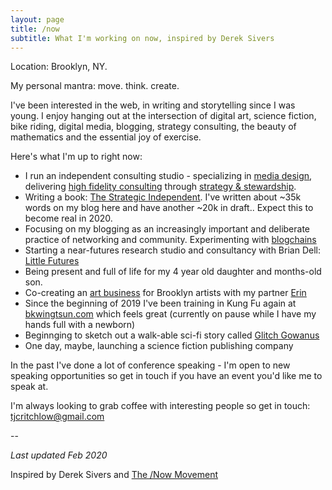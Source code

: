 ```yaml
---
layout: page
title: /now
subtitle: What I'm working on now, inspired by Derek Sivers
---
```


Location: Brooklyn, NY.

My personal mantra: move. think. create.

I've been interested in the web, in writing and storytelling since I was young. I enjoy hanging out at the intersection of digital art, science fiction, bike riding, digital media, blogging, strategy consulting, the beauty of mathematics and the essential joy of exercise.

Here's what I'm up to right now:

 - I run an independent consulting studio - specializing in [media design](https://tomcritchlow.com/2018/07/25/media-design/), delivering [high fidelity consulting](https://tomcritchlow.com/2018/07/10/high-fidelity-consulting/) through [strategy & stewardship](https://tomcritchlow.com/2018/06/28/strategy-stewardship/).
 - Writing a book: [The Strategic Independent](https://tomcritchlow.com/strategy/). I've written about ~35k words on my blog here and have another ~20k in draft.. Expect this to become real in 2020.
 - Focusing on my blogging as an increasingly important and deliberate practice of networking and community. Experimenting with [blogchains](https://tomcritchlow.com/blogchains/) 
 - Starting a near-futures research studio and consultancy with Brian Dell: [Little Futures](https://littlefutures.club/)
 - Being present and full of life for my 4 year old daughter and months-old son.
 - Co-creating an <a href="http://www.fiercelycurious.com">art business</a> for Brooklyn artists with my partner [Erin](http://erinprz.com/)
 - Since the beginning of 2019 I've been training in Kung Fu again at [bkwingtsun.com](http://www.bkwingtsun.com/) which feels great (currently on pause while I have my hands full with a newborn)
 - Beginnging to sketch out a walk-able sci-fi story called [Glitch Gowanus](https://tomcritchlow.com/glitchgowanus/)
 - One day, maybe, launching a science fiction publishing company
 
In the past I've done a lot of conference speaking - I'm open to new speaking opportunities so get in touch if you have an event you'd like me to speak at.

I'm always looking to grab coffee with interesting people so get in touch: <a href="mailto:tjcritchlow@gmail.com">tjcritchlow@gmail.com</a>

--   

*Last updated Feb 2020*

Inspired by Derek Sivers and <a href="https://sivers.org/nowff">The /Now Movement</a>